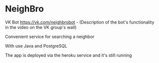 # NeighBro

VK Bot https://vk.com/neighbrobot - (Description of the bot's functionality in the video on the VK group's wall)

Convenient service for searching a neighbor

With use Java and PostgreSQL

The app is deployed via the heroku service and it's still running
